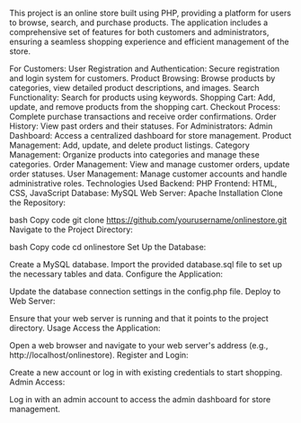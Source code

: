 This project is an online store built using PHP, providing a platform for users to browse, search, and purchase products. The application includes a comprehensive set of features for both customers and administrators, ensuring a seamless shopping experience and efficient management of the store.

For Customers:
User Registration and Authentication: Secure registration and login system for customers.
Product Browsing: Browse products by categories, view detailed product descriptions, and images.
Search Functionality: Search for products using keywords.
Shopping Cart: Add, update, and remove products from the shopping cart.
Checkout Process: Complete purchase transactions and receive order confirmations.
Order History: View past orders and their statuses.
For Administrators:
Admin Dashboard: Access a centralized dashboard for store management.
Product Management: Add, update, and delete product listings.
Category Management: Organize products into categories and manage these categories.
Order Management: View and manage customer orders, update order statuses.
User Management: Manage customer accounts and handle administrative roles.
Technologies Used
Backend: PHP
Frontend: HTML, CSS, JavaScript
Database: MySQL
Web Server: Apache
Installation
Clone the Repository:

bash
Copy code
git clone https://github.com/yourusername/onlinestore.git
Navigate to the Project Directory:

bash
Copy code
cd onlinestore
Set Up the Database:

Create a MySQL database.
Import the provided database.sql file to set up the necessary tables and data.
Configure the Application:

Update the database connection settings in the config.php file.
Deploy to Web Server:

Ensure that your web server is running and that it points to the project directory.
Usage
Access the Application:

Open a web browser and navigate to your web server's address (e.g., http://localhost/onlinestore).
Register and Login:

Create a new account or log in with existing credentials to start shopping.
Admin Access:

Log in with an admin account to access the admin dashboard for store management.
